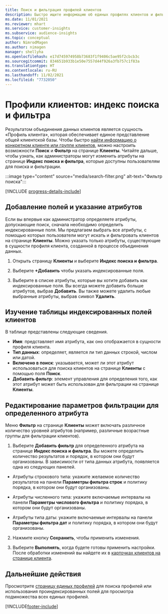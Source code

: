 ```yaml
---
title: Поиск и фильтрация профилей клиентов
description: Быстро ищите информацию об единых профилях клиентов и фильтруйте для указанных атрибутов.
ms.date: 11/01/2021
ms.reviewer: mhart
ms.service: customer-insights
ms.subservice: audience-insights
ms.topic: conceptual
author: NimrodMagen
ms.author: nimagen
manager: shellyha
ms.openlocfilehash: e17d745974958b73683f1f9406c5ae95f2cbcb3c
ms.sourcegitcommit: 834651b933b1e50e7557d44f926a3fb757c1f83a
ms.translationtype: HT
ms.contentlocale: ru-RU
ms.lasthandoff: 11/02/2021
ms.locfileid: "7732050"
---
```

# <a name="customer-profiles-search--filter-index"></a>Профили клиентов: индекс поиска и фильтра

Результатом объединения данных клиентов является сущность «Профиль клиента», которая обеспечивает единое представление общей клиентской базы. Чтобы быстро [найти информацию о конкретном клиенте или группе клиентов](customer-profiles.md), можно настроить возможности **Поиск** и **Фильтр** на странице **Клиенты**. Читайте дальше, чтобы узнать, как администраторы могут изменить атрибуты на странице **Индекс поиска и фильтра**, которые доступны пользователям для поиска и фильтрации.

   :::image type="content" source="media/search-filter.png" alt-text="Фильтр поиска":::

[!INCLUDE [progress-details-include](../includes/progress-details-pane.md)]

## <a name="add-fields-and-specify-attributes"></a>Добавление полей и указание атрибутов

Если вы впервые как администратор определяете атрибуты, допускающие поиск, сначала необходимо определить индексированные поля. Мы предлагаем выбрать все атрибуты, с помощью которых пользователи могут искать и фильтровать клиентов на странице **Клиенты**. Можно указать только атрибуты, существующие в сущности профиля клиента, созданной в процессе объединения данных.

1. Открыть страницу **Клиенты** и выберите **Индекс поиска и фильтра**.

2. Выберите **+Добавить** чтобы указать индексированные поля.

3. Выберите в списке атрибуты, которые вы хотите добавить как индексированные поля. Вы всегда можете добавить больше атрибутов, выбрав **Добавить**. Вы также можете удалить любые выбранные атрибуты, выбрав символ **Удалить**.

## <a name="explore-the-indexed-customer-fields-table"></a>Изучение таблицы индексированных полей клиентов

В таблице представлены следующие сведения.

- **Имя**: представляет имя атрибута, как оно отображается в сущности профиля клиента.
- **Тип данных**: определяет, является ли тип данных строкой, числом или датой.
- **Включено в поиск**: указывается, может ли этот атрибут использоваться для поиска клиентов на странице **Клиенты** с помощью поля **Поиск**.
- **Добавить фильтр**: элемент управления для определения того, как этот атрибут может быть использован для фильтрации на странице **Клиенты**.

## <a name="editing-filtering-options-for-a-given-attribute"></a>Редактирование параметров фильтрации для определенного атрибута

Меню **Фильтр** на странице **Клиенты** может включать различное количество уровней атрибутов (например, различные возрастные группы для фильтрации клиентов).

1. Выберите **Добавить фильтр** для определенного атрибута на странице **Индекс поиска и фильтра**. Вы можете определить количество результатов и порядок, в котором они будут организованы. В зависимости от типа данных атрибута, появляется одна из следующих панелей.

- Атрибуты строкового типа: укажите желаемое количество результатов на панели **Параметры фильтра строк** и политику порядка, в котором они будут организованы.

- Атрибуты численного типа: укажите включаемые интервалы на панели **Параметры числового фильтра** и политику порядка, в котором они будут организованы.

- Атрибуты типа даты: укажите включаемые интервалы на панели **Параметры фильтра дат** и политику порядка, в котором они будут организованы.

2. Нажмите кнопку **Сохранить**, чтобы применить изменения.

3. Выберите **Выполнять**, когда будете готовы применить настройки. После обработки изменений вы найдете их в [карточках клиентов на странице клиента](customer-profiles.md). 

## <a name="next-steps"></a>Дальнейшие действия

Просмотрите [страницу единых профилей](customer-profiles.md) для поиска профилей или использования проиндексированных полей для просмотра подмножества всех единых профилей.


[!INCLUDE[footer-include](../includes/footer-banner.md)]
